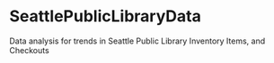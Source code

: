 # SeattlePublicLibraryData
Data analysis for trends in Seattle Public Library Inventory Items, and Checkouts 
